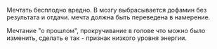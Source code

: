 Мечтать бесплодно вредно. В мозгу выбрасывается дофамин без результата и отдачи. мечта должна быть переведена в намерение.

Мечтание "о прошлом", прокручивание в голове что можно было изменить, сделать е так - признак низкого уровня энергии.